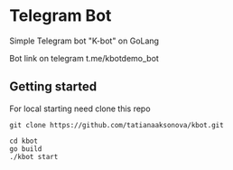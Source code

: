 # Telegram Bot
Simple Telegram bot "K-bot" on GoLang

Bot link on telegram t.me/kbotdemo_bot

## Getting started
For local starting need clone this repo
```
git clone https://github.com/tatianaaksonova/kbot.git
```

```
cd kbot
go build
./kbot start
```